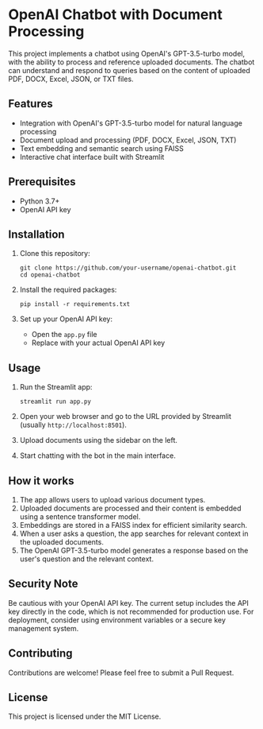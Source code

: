# OpenAI Chatbot with Document Processing

This project implements a chatbot using OpenAI's GPT-3.5-turbo model, with the ability to process and reference uploaded documents. The chatbot can understand and respond to queries based on the content of uploaded PDF, DOCX, Excel, JSON, or TXT files.

## Features

- Integration with OpenAI's GPT-3.5-turbo model for natural language processing
- Document upload and processing (PDF, DOCX, Excel, JSON, TXT)
- Text embedding and semantic search using FAISS
- Interactive chat interface built with Streamlit

## Prerequisites

- Python 3.7+
- OpenAI API key

## Installation

1. Clone this repository:
   ```
   git clone https://github.com/your-username/openai-chatbot.git
   cd openai-chatbot
   ```

2. Install the required packages:
   ```
   pip install -r requirements.txt
   ```

3. Set up your OpenAI API key:
   - Open the `app.py` file
   - Replace  with your actual OpenAI API key

## Usage

1. Run the Streamlit app:
   ```
   streamlit run app.py
   ```

2. Open your web browser and go to the URL provided by Streamlit (usually `http://localhost:8501`).

3. Upload documents using the sidebar on the left.

4. Start chatting with the bot in the main interface.

## How it works

1. The app allows users to upload various document types.
2. Uploaded documents are processed and their content is embedded using a sentence transformer model.
3. Embeddings are stored in a FAISS index for efficient similarity search.
4. When a user asks a question, the app searches for relevant context in the uploaded documents.
5. The OpenAI GPT-3.5-turbo model generates a response based on the user's question and the relevant context.

## Security Note

Be cautious with your OpenAI API key. The current setup includes the API key directly in the code, which is not recommended for production use. For deployment, consider using environment variables or a secure key management system.

## Contributing

Contributions are welcome! Please feel free to submit a Pull Request.

## License

This project is licensed under the MIT License.


